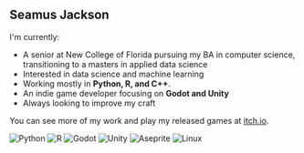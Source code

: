 ## Seamus Jackson
I'm currently:
- A senior at New College of Florida pursuing my BA in computer science, transitioning to a masters in applied data science
- Interested in data science and machine learning
- Working mostly in **Python, R, and C++**. 
- An indie game developer focusing on **Godot and Unity**
- Always looking to improve my craft

You can see more of my work and play my released games at [itch.io](https://schweem.itch.io/).

![Python](https://img.shields.io/badge/Python-FFD43B?style=for-the-badge&logo=python&logoColor=blue) ![R](https://img.shields.io/badge/r-%23276DC3.svg?style=for-the-badge&logo=r&logoColor=white) ![Godot](https://img.shields.io/badge/Godot-478CBF?style=for-the-badge&logo=GodotEngine&logoColor=white) ![Unity](https://img.shields.io/badge/Unity-100000?style=for-the-badge&logo=unity&logoColor=white) ![Aseprite](https://img.shields.io/badge/Aseprite-FFFFFF?style=for-the-badge&logo=Aseprite&logoColor=#7D929E) ![Linux](https://img.shields.io/badge/Linux-FCC624?style=for-the-badge&logo=linux&logoColor=black)
